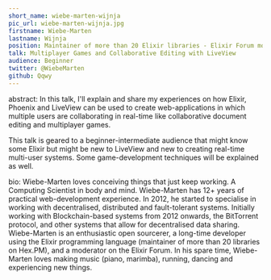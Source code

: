 ```yaml
---
short_name: wiebe-marten-wijnja
pic_url: wiebe-marten-wijnja.jpg
firstname: Wiebe-Marten
lastname: Wijnja
position: Maintainer of more than 20 Elixir libraries - Elixir Forum moderator
talk: Multiplayer Games and Collaborative Editing with LiveView
audience: Beginner
twitter: @WiebeMarten
github: Qqwy
---
```

abstract: In this talk, I'll explain and share my experiences on how Elixir, Phoenix and LiveView can be used to create web-applications in which multiple users are collaborating in real-time like collaborative document editing and multiplayer games.
 
 This talk is geared to a beginner-intermediate audience that might know some Elixir but might be new to LiveView and new to creating real-time multi-user systems. Some game-development techniques will be explained as well.
 
bio: Wiebe-Marten loves conceiving things that just keep working. A Computing Scientist in body and mind. Wiebe-Marten has 12+ years of practical web-development experience. In 2012, he started to specialise in working with decentralised, distributed and fault-tolerant systems. Initially working with Blockchain-based systems from 2012 onwards, the BitTorrent protocol, and other systems that allow for decentralised data sharing. Wiebe-Marten is an enthusiastic open sourcerer, a long-time developer using the Elixir programming language (maintainer of more than 20 libraries on Hex.PM), and a moderator on the Elixir Forum. In his spare time, Wiebe-Marten loves making music (piano, marimba), running, dancing and experiencing new things.
 
